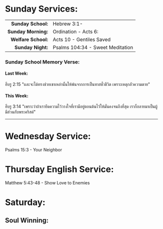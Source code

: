 # Sunday Services:

| | |
| --:|:-- |
| **Sunday School:**  |	Hebrew 3:1-
| **Sunday Morning:** |	Ordination - Acts 6:
| **Welfare School:** |	Acts 10 - Gentiles Saved
| **Sunday Night:**   | Psalms 104:34 - Sweet Meditation

### Sunday School Memory Verse:
#### Last Week: 
ฮีบรู 2:15 "และจะได้ทรงช่วยเขาเหล่านั้นให้พ้นจากการเป็นทาสชั่วชีวิต เพราะเหตุกลัวความตาย"

#### This Week:
ฮีบรู 3:14 "เพราะว่าถ้าเรายึดความไว้วางใจที่เรามีอยู่ตอนต้นไว้ให้มั่นคงจนถึงที่สุด เราก็กลายมาเป็นผู้มีส่วนกับพระคริสต์"

---
# Wednesday Service:
Psalms 15:3 - Your Neighbor

# Thursday English Service:
Matthew 5:43-48 - Show Love to Enemies

# Saturday:

## Soul Winning: